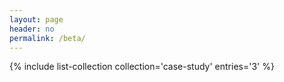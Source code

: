 ```yaml
---
layout: page
header: no
permalink: /beta/
---
```


{% include list-collection collection='case-study' entries='3' %}
